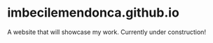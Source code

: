 imbecilemendonca.github.io
==========================
A website that will showcase my work. Currently under construction!
